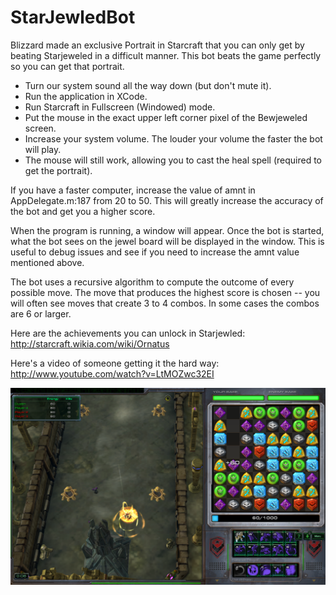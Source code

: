 StarJewledBot
=============

Blizzard made an exclusive Portrait in Starcraft that you can only get by beating Starjeweled in a difficult manner. This bot beats the game perfectly so you can get that portrait.

* Turn our system sound all the way down (but don't mute it).
* Run the application in XCode.
* Run Starcraft in Fullscreen (Windowed) mode.
* Put the mouse in the exact upper left corner pixel of the Bewjeweled screen.
* Increase your system volume. The louder your volume the faster the bot will play.
* The mouse will still work, allowing you to cast the heal spell (required to get the portrait).

If you have a faster computer, increase the value of amnt in AppDelegate.m:187 from 20 to 50. This will greatly increase the accuracy of the bot and get you a higher score.

When the program is running, a window will appear. Once the bot is started, what the bot sees on the jewel board will be displayed in the window. This is useful to debug issues and see if you need to increase the amnt value mentioned above.

The bot uses a recursive algorithm to compute the outcome of every possible move. The move that produces the highest score is chosen -- you will often see moves that create 3 to 4 combos. In some cases the combos are 6 or larger.

Here are the achievements you can unlock in Starjewled: http://starcraft.wikia.com/wiki/Ornatus

Here's a video of someone getting it the hard way:
http://www.youtube.com/watch?v=LtMOZwc32EI

<img src="https://raw.githubusercontent.com/ddustin/StarJeweledBot/master/StarJeweledBot/2.png"/>
